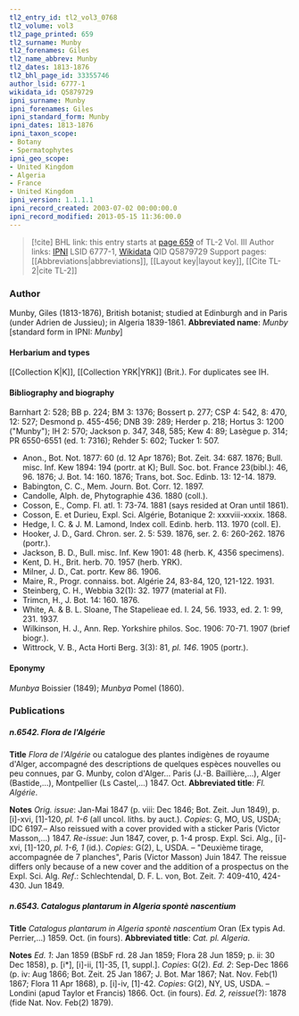 ```yaml
---
tl2_entry_id: tl2_vol3_0768
tl2_volume: vol3
tl2_page_printed: 659
tl2_surname: Munby
tl2_forenames: Giles
tl2_name_abbrev: Munby
tl2_dates: 1813-1876
tl2_bhl_page_id: 33355746
author_lsid: 6777-1
wikidata_id: Q5879729
ipni_surname: Munby
ipni_forenames: Giles
ipni_standard_form: Munby
ipni_dates: 1813-1876
ipni_taxon_scope: 
- Botany
- Spermatophytes
ipni_geo_scope: 
- United Kingdom
- Algeria
- France
- United Kingdom
ipni_version: 1.1.1.1
ipni_record_created: 2003-07-02 00:00:00.0
ipni_record_modified: 2013-05-15 11:36:00.0
---
```


> [!cite] BHL link: this entry starts at [page 659](https://www.biodiversitylibrary.org/page/33355746) of TL-2 Vol. III
> Author links: [IPNI](https://www.ipni.org/a/6777-1) LSID 6777-1, [Wikidata](https://www.wikidata.org/wiki/Q5879729) QID Q5879729
> Support pages: [[Abbreviations|abbreviations]], [[Layout key|layout key]], [[Cite TL-2|cite TL-2]]

### Author

Munby, Giles (1813-1876), British botanist; studied at Edinburgh and in Paris (under Adrien de Jussieu); in Algeria 1839-1861. 
**Abbreviated name**: *Munby* \[standard form in IPNI: *Munby*\]

#### Herbarium and types

[[Collection K|K]], [[Collection YRK|YRK]] (Brit.). For duplicates see IH.

#### Bibliography and biography

Barnhart 2: 528; BB p. 224; BM 3: 1376; Bossert p. 277; CSP 4: 542, 8: 470, 12: 527; Desmond p. 455-456; DNB 39: 289; Herder p. 218; Hortus 3: 1200 ("Munby"); IH 2: 570; Jackson p. 347, 348, 585; Kew 4: 89; Lasègue p. 314; PR 6550-6551 (ed. 1: 7316); Rehder 5: 602; Tucker 1: 507.
- Anon., Bot. Not. 1877: 60 (d. 12 Apr 1876); Bot. Zeit. 34: 687. 1876; Bull. misc. Inf. Kew 1894: 194 (portr. at K); Bull. Soc. bot. France 23(bibl.): 46, 96. 1876; J. Bot. 14: 160. 1876; Trans, bot. Soc. Edinb. 13: 12-14. 1879.
- Babington, C. C., Mem. Journ. Bot. Corr. 12. 1897.
- Candolle, Alph. de, Phytographie 436. 1880 (coll.).
- Cosson, E., Comp. Fl. atl. 1: 73-74. 1881 (says resided at Oran until 1861).
- Cosson, E. et Durieu, Expl. Sci. Algérie, Botanique 2: xxxviii-xxxix. 1868.
- Hedge, I. C. & J. M. Lamond, Index coll. Edinb. herb. 113. 1970 (coll. E).
- Hooker, J. D., Gard. Chron. ser. 2. 5: 539. 1876, ser. 2. 6: 260-262. 1876 (portr.).
- Jackson, B. D., Bull. misc. Inf. Kew 1901: 48 (herb. K, 4356 specimens).
- Kent, D. H., Brit. herb. 70. 1957 (herb. YRK).
- Milner, J. D., Cat. portr. Kew 86. 1906.
- Maire, R., Progr. connaiss. bot. Algérie 24, 83-84, 120, 121-122. 1931.
- Steinberg, C. H., Webbia 32(1): 32. 1977 (material at FI).
- Trimcn, H., J. Bot. 14: 160. 1876.
- White, A. & B. L. Sloane, The Stapelieae ed. I. 24, 56. 1933, ed. 2. 1: 99, 231. 1937.
- Wilkinson, H. J., Ann. Rep. Yorkshire philos. Soc. 1906: 70-71. 1907 (brief biogr.).
- Wittrock, V. B., Acta Horti Berg. 3(3): 81, *pl. 146*. 1905 (portr.).

#### Eponymy

*Munbya* Boissier (1849); *Munbya* Pomel (1860).

### Publications

##### n.6542. Flora de l'Algérie

**Title**
*Flora de l'Algérie* ou catalogue des plantes indigènes de royaume d'Alger, accompagné des descriptions de quelques espèces nouvelles ou peu connues, par G. Munby, colon d'Alger... Paris (J.-B. Baillière,...), Alger (Bastide,...), Montpellier (Ls Castel,...) 1847. Oct.
**Abbreviated title**: *Fl. Algérie*.

**Notes**
*Orig. issue*: Jan-Mai 1847 (p. viii: Dec 1846; Bot. Zeit. Jun 1849), p. \[i\]-xvi, \[1\]-120, *pl. 1-6* (all uncol. liths. by auct.). *Copies*: G, MO, US, USDA; IDC 6197.– Also reissued with a cover provided with a sticker Paris (Victor Masson,...) 1847.
*Re-issue*: Jun 1847, cover, p. 1-4 prosp. Expl. Sci. Alg., \[i\]-xvi, \[1\]-120, *pl. 1-6, 1* (id.). *Copies*: G(2), L, USDA. – "Deuxième tirage, accompagnée de 7 planches", Paris (Victor Masson) Juin 1847. The reissue differs only because of a new cover and the addition of a prospectus on the Expl. Sci. Alg.
*Ref*.: Schlechtendal, D. F. L. von, Bot. Zeit. 7: 409-410, 424-430. Jun 1849.

##### n.6543. Catalogus plantarum in Algeria spontè nascentium

**Title**
*Catalogus plantarum in Algeria spontè nascentium* Oran (Ex typis Ad. Perrier,...) 1859. Oct. (in fours).
**Abbreviated title**: *Cat. pl. Algeria*.

**Notes**
*Ed. 1*: Jan 1859 (BSbF rd. 28 Jan 1859; Flora 28 Jun 1859; p. ii: 30 Dec 1858), p. \[i\*\], \[i\]-ii, \[1\]-35, \[1, suppl.\]. *Copies*: G(2).
*Ed. 2*: Sep-Dec 1866 (p. iv: Aug 1866; Bot. Zeit. 25 Jan 1867; J. Bot. Mar 1867; Nat. Nov. Feb(1) 1867; Flora 11 Apr 1868), p. \[i\]-iv, \[1\]-42. *Copies*: G(2), NY, US, USDA. – Londini (apud Taylor et Francis) 1866. Oct. (in fours).
*Ed. 2, reissue*(?): 1878 (fide Nat. Nov. Feb(2) 1879).

